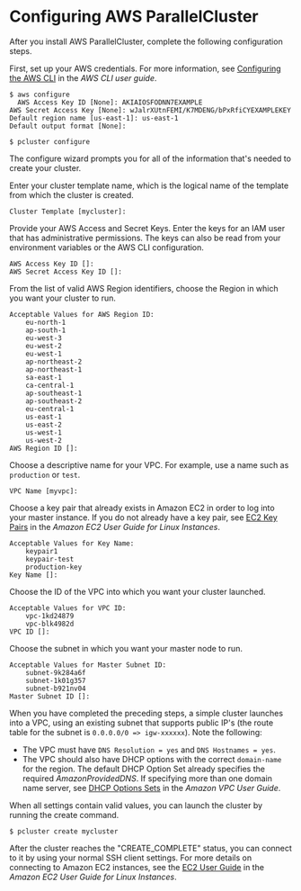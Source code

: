# Configuring AWS ParallelCluster<a name="getting-started-configuring-parallelcluster"></a>

After you install AWS ParallelCluster, complete the following configuration steps\.

First, set up your AWS credentials\. For more information, see [Configuring the AWS CLI](https://docs.aws.amazon.com/cli/latest/userguide/cli-chap-configure.html) in the *AWS CLI user guide*\. 

```
$ aws configure
  AWS Access Key ID [None]: AKIAIOSFODNN7EXAMPLE
AWS Secret Access Key [None]: wJalrXUtnFEMI/K7MDENG/bPxRfiCYEXAMPLEKEY
Default region name [us-east-1]: us-east-1
Default output format [None]:
```

```
$ pcluster configure
```

The configure wizard prompts you for all of the information that's needed to create your cluster\.

Enter your cluster template name, which is the logical name of the template from which the cluster is created\.

```
Cluster Template [mycluster]:
```

Provide your AWS Access and Secret Keys\. Enter the keys for an IAM user that has administrative permissions\. The keys can also be read from your environment variables or the AWS CLI configuration\.

```
AWS Access Key ID []:
AWS Secret Access Key ID []:
```

From the list of valid AWS Region identifiers, choose the Region in which you want your cluster to run\.

```
Acceptable Values for AWS Region ID:
    eu-north-1
    ap-south-1
    eu-west-3
    eu-west-2
    eu-west-1
    ap-northeast-2
    ap-northeast-1
    sa-east-1
    ca-central-1
    ap-southeast-1
    ap-southeast-2
    eu-central-1
    us-east-1
    us-east-2
    us-west-1
    us-west-2
AWS Region ID []:
```

Choose a descriptive name for your VPC\. For example, use a name such as `production` or `test`\.

```
VPC Name [myvpc]:
```

Choose a key pair that already exists in Amazon EC2 in order to log into your master instance\. If you do not already have a key pair, see [EC2 Key Pairs](https://docs.aws.amazon.com/AWSEC2/latest/UserGuide/ec2-key-pairs.html) in the *Amazon EC2 User Guide for Linux Instances*\.

```
Acceptable Values for Key Name:
    keypair1
    keypair-test
    production-key
Key Name []:
```

Choose the ID of the VPC into which you want your cluster launched\.

```
Acceptable Values for VPC ID:
    vpc-1kd24879
    vpc-blk4982d
VPC ID []:
```

Choose the subnet in which you want your master node to run\.

```
Acceptable Values for Master Subnet ID:
    subnet-9k284a6f
    subnet-1k01g357
    subnet-b921nv04
Master Subnet ID []:
```

When you have completed the preceding steps, a simple cluster launches into a VPC, using an existing subnet that supports public IP's \(the route table for the subnet is `0.0.0.0/0 => igw-xxxxxx`\)\. Note the following:
+ The VPC must have `DNS Resolution = yes` and `DNS Hostnames = yes`\.
+ The VPC should also have DHCP options with the correct `domain-name` for the region\. The default DHCP Option Set already specifies the required *AmazonProvidedDNS*\. If specifying more than one domain name server, see [DHCP Options Sets](https://docs.aws.amazon.com/vpc/latest/userguide/VPC_DHCP_Options.html) in the *Amazon VPC User Guide*\.

When all settings contain valid values, you can launch the cluster by running the create command\.

```
$ pcluster create mycluster
```

After the cluster reaches the "CREATE\_COMPLETE" status, you can connect to it by using your normal SSH client settings\. For more details on connecting to Amazon EC2 instances, see the [EC2 User Guide](https://docs.aws.amazon.com/AWSEC2/latest/UserGuide/EC2_GetStarted.html#ec2-connect-to-instance-linux) in the *Amazon EC2 User Guide for Linux Instances*\.
